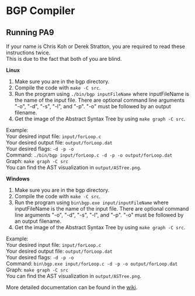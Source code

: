# BGP Compiler

## Running PA9
If your name is Chris Koh or Derek Stratton, you are required to read these instructions twice.\
This is due to the fact that both of you are blind.

**Linux**
1. Make sure you are in the bgp directory.
2. Compile the code with ```make -C src```.
3. Run the program using ```./bin/bgp inputFileName``` where inputFileName is the name of the input file. There are optional command line arguments "-o", "-d", "-s", "-l", and "-p". "-o" must be followed by an output filename.
4. Get the image of the Abstract Syntax Tree by using ```make graph -C src```.

Example:\
Your desired input file: ```input/forLoop.c```\
Your desired output file: ```output/forLoop.dat```\
Your desired flags: ```-d -p -o```\
Command: ```./bin/bgp input/forLoop.c -d -p -o output/forLoop.dat```\
Graph: ```make graph -C src```\
You can find the AST visualization in ```output/ASTree.png```.

**Windows**
1. Make sure you are in the bgp directory.
2. Compile the code with ```make -C src```.
3. Run the program using ```bin\bgp.exe input/inputFileName``` where inputFileName is the name of the input file. There are optional command line arguments "-o", "-d", "-s", "-l", and "-p". "-o" must be followed by an output filename.
4. Get the image of the Abstract Syntax Tree by using ```make graph -C src```.

Example:\
Your desired input file: ```input/forLoop.c```\
Your desired output file: ```output/forLoop.dat```\
Your desired flags: ```-d -p -o```\
Command: ```bin\bgp.exe input/forLoop.c -d -p -o output/forLoop.dat```\
Graph: ```make graph -C src```\
You can find the AST visualization in ```output/ASTree.png```.

More detailed documentation can be found in the [wiki](https://github.com/Price775/CS460-Beck-Garner-Poston/wiki).
